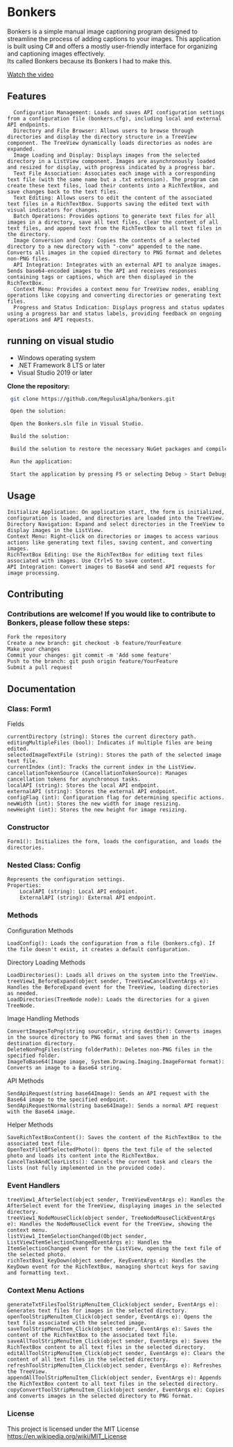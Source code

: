 # Bonkers
Bonkers is a simple manual image captioning program designed to streamline the process of adding captions to your images. This application is built using C# and offers a mostly user-friendly interface for organizing and captioning images effectively.
<br>Its called Bonkers because its Bonkers I had to make this.

[Watch the video](https://files.catbox.moe/44btc6.webm)

## Features

      Configuration Management: Loads and saves API configuration settings from a configuration file (bonkers.cfg), including local and external API endpoints.
      Directory and File Browser: Allows users to browse through directories and display the directory structure in a TreeView component. The TreeView dynamically loads directories as nodes are expanded.
      Image Loading and Display: Displays images from the selected directory in a ListView component. Images are asynchronously loaded and resized for display, with progress indicated by a progress bar.
      Text File Association: Associates each image with a corresponding text file (with the same name but a .txt extension). The program can create these text files, load their contents into a RichTextBox, and save changes back to the text files.
      Text Editing: Allows users to edit the content of the associated text files in a RichTextBox. Supports saving the edited text with visual indicators for changes.
      Batch Operations: Provides options to generate text files for all images in a directory, save all text files, clear the content of all text files, and append text from the RichTextBox to all text files in the directory.
      Image Conversion and Copy: Copies the contents of a selected directory to a new directory with "-conv" appended to the name. Converts all images in the copied directory to PNG format and deletes non-PNG files.
      API Integration: Integrates with an external API to analyze images. Sends base64-encoded images to the API and receives responses containing tags or captions, which are then displayed in the RichTextBox.
      Context Menu: Provides a context menu for TreeView nodes, enabling operations like copying and converting directories or generating text files.
      Progress and Status Indication: Displays progress and status updates using a progress bar and status labels, providing feedback on ongoing operations and API requests.


## running on visual studio
- Windows operating system
- .NET Framework 8 LTS or later
- Visual Studio 2019 or later

**Clone the repository:**

   ```sh
    git clone https://github.com/RegulusAlpha/bonkers.git

    Open the solution:

    Open the Bonkers.sln file in Visual Studio.

    Build the solution:

    Build the solution to restore the necessary NuGet packages and compile the project.

    Run the application:

    Start the application by pressing F5 or selecting Debug > Start Debugging.
   ```
## Usage

    Initialize Application: On application start, the form is initialized, configuration is loaded, and directories are loaded into the TreeView.
    Directory Navigation: Expand and select directories in the TreeView to display images in the ListView.
    Context Menu: Right-click on directories or images to access various actions like generating text files, saving content, and converting images.
    RichTextBox Editing: Use the RichTextBox for editing text files associated with images. Use Ctrl+S to save content.
    API Integration: Convert images to Base64 and send API requests for image processing.

## Contributing

### Contributions are welcome! If you would like to contribute to Bonkers, please follow these steps:

    Fork the repository
    Create a new branch: git checkout -b feature/YourFeature
    Make your changes
    Commit your changes: git commit -m 'Add some feature'
    Push to the branch: git push origin feature/YourFeature
    Submit a pull request

## Documentation

### Class: Form1
Fields

    currentDirectory (string): Stores the current directory path.
    editingMultipleFiles (bool): Indicates if multiple files are being edited.
    selectedImageTextFile (string): Stores the path of the selected image text file.
    currentIndex (int): Tracks the current index in the ListView.
    cancellationTokenSource (CancellationTokenSource): Manages cancellation tokens for asynchronous tasks.
    localAPI (string): Stores the local API endpoint.
    externalAPI (string): Stores the external API endpoint.
    configFlag (int): Configuration flag for determining specific actions.
    newWidth (int): Stores the new width for image resizing.
    newHeight (int): Stores the new height for image resizing.

### Constructor

    Form1(): Initializes the form, loads the configuration, and loads the directories.

### Nested Class: Config

    Represents the configuration settings.
    Properties:
        LocalAPI (string): Local API endpoint.
        ExternalAPI (string): External API endpoint.

### Methods
Configuration Methods

    LoadConfig(): Loads the configuration from a file (bonkers.cfg). If the file doesn't exist, it creates a default configuration.

Directory Loading Methods

    LoadDirectories(): Loads all drives on the system into the TreeView.
    treeView1_BeforeExpand(object sender, TreeViewCancelEventArgs e): Handles the BeforeExpand event for the TreeView, loading directories as needed.
    LoadDirectories(TreeNode node): Loads the directories for a given TreeNode.
Image Handling Methods

    ConvertImagesToPng(string sourceDir, string destDir): Converts images in the source directory to PNG format and saves them in the destination directory.
    DeleteNonPngFiles(string folderPath): Deletes non-PNG files in the specified folder.
    ImageToBase64(Image image, System.Drawing.Imaging.ImageFormat format): Converts an image to a Base64 string.

API Methods

    SendApiRequest(string base64Image): Sends an API request with the Base64 image to the specified endpoint.
    SendApiRequestNormal(string base64Image): Sends a normal API request with the Base64 image.

Helper Methods

    SaveRichTextBoxContent(): Saves the content of the RichTextBox to the associated text file.
    OpenTextFileOfSelectedPhoto(): Opens the text file of the selected photo and loads its content into the RichTextBox.
    CancelTaskAndClearLists(): Cancels the current task and clears the lists (not fully implemented in the provided code).

### Event Handlers

    treeView1_AfterSelect(object sender, TreeViewEventArgs e): Handles the AfterSelect event for the TreeView, displaying images in the selected directory.
    treeView1_NodeMouseClick(object sender, TreeNodeMouseClickEventArgs e): Handles the NodeMouseClick event for the TreeView, showing the context menu.
    listView1_ItemSelectionChanged(Object sender, ListViewItemSelectionChangedEventArgs e): Handles the ItemSelectionChanged event for the ListView, opening the text file of the selected photo.
    richTextBox1_KeyDown(object sender, KeyEventArgs e): Handles the KeyDown event for the RichTextBox, managing shortcut keys for saving and formatting text.

### Context Menu Actions

    generateTxtFilesToolStripMenuItem_Click(object sender, EventArgs e): Generates text files for images in the selected directory.
    openToolStripMenuItem_Click(object sender, EventArgs e): Opens the text file associated with the selected image.
    saveToolStripMenuItem_Click(object sender, EventArgs e): Saves the content of the RichTextBox to the associated text file.
    saveAllToolStripMenuItem_Click(object sender, EventArgs e): Saves the RichTextBox content to all text files in the selected directory.
    editAllToolStripMenuItem_Click(object sender, EventArgs e): Clears the content of all text files in the selected directory.
    refreshToolStripMenuItem_Click(object sender, EventArgs e): Refreshes the TreeView.
    appendAllToolStripMenuItem_Click(object sender, EventArgs e): Appends the RichTextBox content to all text files in the selected directory.
    copyConvertToolStripMenuItem_Click(object sender, EventArgs e): Copies and converts images in the selected directory to PNG format.


### License

This project is licensed under the MIT License https://en.wikipedia.org/wiki/MIT_License
